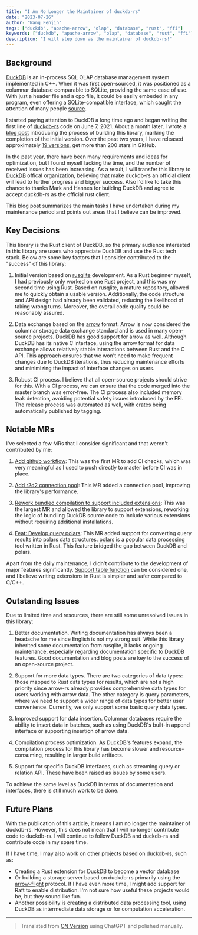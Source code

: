 ```yaml
---
title: "I Am No Longer the Maintainer of duckdb-rs"
date: "2023-07-26"
author: "Wang Fenjin"
tags: ["duckdb", "apache-arrow", "olap", "database", "rust", "ffi"]
keywords: ["duckdb", "apache-arrow", "olap", "database", "rust", "ffi"]
description: "I will step down as the maintainer of duckdb-rs!"
---
```


## Background

[DuckDB](https://duckdb.org/) is an in-process SQL OLAP database management system implemented in C++. When it was first open-sourced, it was positioned as a columnar database comparable to SQLite, providing the same ease of use. With just a header file and a cpp file, it could be easily embeded in any program, even offering a SQLite-compatible interface, which caught the attention of many people [source](https://news.ycombinator.com/item?id=24531085).

I started paying attention to DuckDB a long time ago and began writing the first line of [duckdb-rs](https://github.com/wangfenjin/duckdb-rs) code on June 7, 2021. About a month later, I wrote a [blog post](https://www.wangfenjin.com/posts/duckdb-rs/) introducing the process of building this library, marking the completion of the initial version. Over the past two years, I have released approximately [19 versions](https://crates.io/crates/duckdb), get more than 200 stars in GitHub.

In the past year, there have been many requirements and ideas for optimization, but I found myself lacking the time, and the number of received issues has been increasing. As a result, I will transfer this library to [DuckDB](https://github.com/duckdb) offical organization, believing that make duckdb-rs an official client will lead to further progress and bigger success. Also I'd like to take this chance to thanks Mark and Hannes for building DuckDB and agree to accept duckdb-rs as the official rust client.

This blog post summarizes the main tasks I have undertaken during my maintenance period and points out areas that I believe can be improved.

## Key Decisions

This library is the Rust client of DuckDB, so the primary audience interested in this library are users who appreciate DuckDB and use the Rust tech stack. Below are some key factors that I consider contributed to the "success" of this library:

1. Initial version based on [rusqlite](https://github.com/rusqlite/rusqlite) development. As a Rust beginner myself, I had previously only worked on one Rust project, and this was my second time using Rust. Based on rusqlite, a mature repository, allowed me to quickly obtain a usable version. Additionally, the code structure and API design had already been validated, reducing the likelihood of taking wrong turns. Moreover, the overall code quality could be reasonably assured.

2. Data exchange based on the [arrow](https://github.com/apache/arrow-rs) format. Arrow is now considered the columnar storage data exchange standard and is used in many open-source projects. DuckDB has good support for arrow as well. Although DuckDB has its native C interface, using the arrow format for data exchange allows relatively stable interactions between Rust and the C API. This approach ensures that we won't need to make frequent changes due to DuckDB iterations, thus reducing maintenance efforts and minimizing the impact of interface changes on users.

3. Robust CI process. I believe that all open-source projects should strive for this. With a CI process, we can ensure that the code merged into the master branch was error-free. The CI process also included memory leak detection, avoiding potential safety issues introduced by the FFI. The release process was automated as well, with crates being automatically published by tagging.

## Notable MRs

I've selected a few MRs that I consider significant and that weren't contributed by me:

1. [Add github workflow](https://github.com/wangfenjin/duckdb-rs/pull/1): This was the first MR to add CI checks, which was very meaningful as I used to push directly to master before CI was in place.

2. [Add r2d2 connection pool](https://github.com/wangfenjin/duckdb-rs/pull/32): This MR added a connection pool, improving the library's performance.

3. [Rework bundled compilation to support included extensions](https://github.com/wangfenjin/duckdb-rs/pull/127): This was the largest MR and allowed the library to support extensions, reworking the logic of bundling DuckDB source code to include various extensions without requiring additional installations.

4. [Feat: Develop query polars](https://github.com/wangfenjin/duckdb-rs/pull/169): This MR added support for converting query results into polars data structures. [polars](https://github.com/pola-rs/polars) is a popular data processing tool written in Rust. This feature bridged the gap between DuckDB and polars.

Apart from the daily maintenance, I didn't contribute to the development of major features significantly. [Support table function](https://github.com/wangfenjin/duckdb-rs/pull/138) can be considered one, and I believe writing extensions in Rust is simpler and safer compared to C/C++.

## Outstanding Issues

Due to limited time and resources, there are still some unresolved issues in this library:

1. Better documentation. Writing documentation has always been a headache for me since English is not my strong suit. While this library inherited some documentation from rusqlite, it lacks ongoing maintenance, especially regarding documentation specific to DuckDB features. Good documentation and blog posts are key to the success of an open-source project.

2. Support for more data types. There are two categories of data types: those mapped to Rust data types for results, which are not a high priority since arrow-rs already provides comprehensive data types for users working with arrow data. The other category is query parameters, where we need to support a wider range of data types for better user convenience. Currently, we only support some basic query data types.

3. Improved support for data insertion. Columnar databases require the ability to insert data in batches, such as using DuckDB's built-in append interface or supporting insertion of arrow data.

4. Compilation process optimization. As DuckDB's features expand, the compilation process for this library has become slower and resource-consuming, resulting in larger build artifacts.

5. Support for specific DuckDB interfaces, such as streaming query or relation API. These have been raised as issues by some users.

To achieve the same level as DuckDB in terms of documentation and interfaces, there is still much work to be done.

## Future Plans

With the publication of this article, it means I am no longer the maintainer of duckdb-rs. However, this does not mean that I will no longer contribute code to duckdb-rs. I will continue to follow DuckDB and duckdb-rs and contribute code in my spare time.

If I have time, I may also work on other projects based on duckdb-rs, such as:

* Creating a Rust extension for DuckDB to become a vector database
* Or building a storage server based on duckdb-rs primarily using the [arrow-flight](https://github.com/apache/arrow-rs/tree/master/arrow-flight) protocol. If I have even more time, I might add support for Raft to enable distribution. I'm not sure how useful these projects would be, but they sound like fun.
* Another possibility is creating a distributed data processing tool, using DuckDB as intermediate data storage or for computation acceleration.


---
> Translated from [CN Version](https://www.wangfenjin.com/posts/duckdb-rs-moving-forward/) using ChatGPT and polished manually.